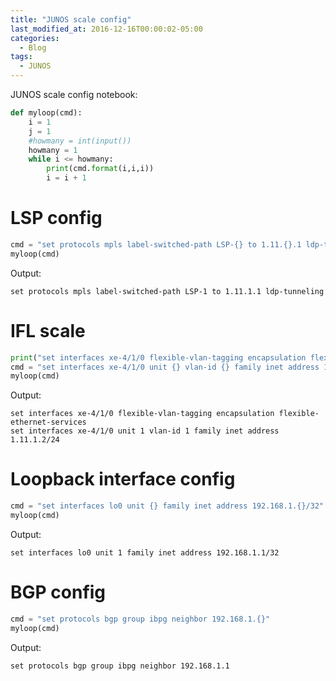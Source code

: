 ```yaml
---
title: "JUNOS scale config"
last_modified_at: 2016-12-16T00:00:02-05:00
categories:
  - Blog
tags:
  - JUNOS
---
```


JUNOS scale config notebook:


```python
def myloop(cmd):
    i = 1
    j = 1
    #howmany = int(input())
    howmany = 1
    while i <= howmany:
        print(cmd.format(i,i,i))
        i = i + 1
```

# LSP config


```python
cmd = "set protocols mpls label-switched-path LSP-{} to 1.11.{}.1 ldp-tunneling"
myloop(cmd)
```
Output:  

    set protocols mpls label-switched-path LSP-1 to 1.11.1.1 ldp-tunneling


# IFL scale


```python
print("set interfaces xe-4/1/0 flexible-vlan-tagging encapsulation flexible-ethernet-services ")
cmd = "set interfaces xe-4/1/0 unit {} vlan-id {} family inet address 1.11.{}.2/24"
myloop(cmd)
```
Output:


    set interfaces xe-4/1/0 flexible-vlan-tagging encapsulation flexible-ethernet-services 
    set interfaces xe-4/1/0 unit 1 vlan-id 1 family inet address 1.11.1.2/24


# Loopback interface config


```python
cmd = "set interfaces lo0 unit {} family inet address 192.168.1.{}/32"
myloop(cmd)
```
Output:  

    set interfaces lo0 unit 1 family inet address 192.168.1.1/32


# BGP config
<a id = "BGP config"></a>


```python
cmd = "set protocols bgp group ibpg neighbor 192.168.1.{}"
myloop(cmd)
```
Output:  

    set protocols bgp group ibpg neighbor 192.168.1.1

